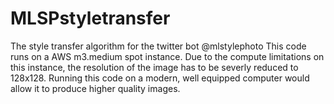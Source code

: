 # MLSPstyletransfer
The style transfer algorithm for the twitter bot @mlstylephoto
This code runs on a AWS m3.medium spot instance.  Due to the compute limitations on this instance, the resolution of the image has to be severly reduced to 128x128.  Running this code on a modern, well equipped computer would allow it to produce higher quality images.
